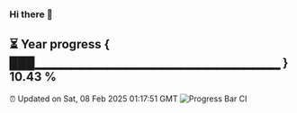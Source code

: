 ### Hi there 👋
⏳ Year progress { ███▁▁▁▁▁▁▁▁▁▁▁▁▁▁▁▁▁▁▁▁▁▁▁▁▁▁▁ } 10.43 %
---
⏰ Updated on Sat, 08 Feb 2025 01:17:51 GMT
![Progress Bar CI](https://github.com/liununu/liununu/workflows/Progress%20Bar%20CI/badge.svg)
